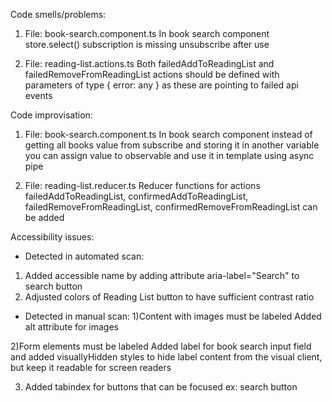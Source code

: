 Code smells/problems:
1) File: book-search.component.ts
In book search component store.select() subscription is missing unsubscribe after use

2) File: reading-list.actions.ts
Both failedAddToReadingList and failedRemoveFromReadingList actions should be defined with parameters of type { error: any }
as these are pointing to failed api events 

Code improvisation:
1) File: book-search.component.ts
In book search component instead of getting all books value from subscribe and storing it in another variable 
you can assign value to observable and use it in template using async pipe

2) File: reading-list.reducer.ts
Reducer functions for actions failedAddToReadingList, confirmedAddToReadingList, failedRemoveFromReadingList, confirmedRemoveFromReadingList
can be added

Accessibility issues:
- Detected in automated scan:
1) Added accessible name by adding attribute aria-label="Search" to search button
2) Adjusted colors of Reading List button to have sufficient contrast ratio

- Detected in manual scan:
1)Content with images must be labeled
Added alt attribute for images

2)Form elements must be labeled
Added label for book search input field and added visuallyHidden styles to
hide label content from the visual client, but keep it readable for screen readers

3) Added tabindex for buttons that can be focused ex: search button




